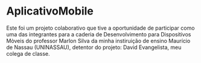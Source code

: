 # AplicativoMobile
Este foi um projeto colaborativo que tive a oportunidade de participar como uma das integrantes para a caderia de Desenvolvimento para Dispositivos Mòveis do professor Marlon Silva da minha instiruição de ensino Maurício de Nassau (UNINASSAU), detentor do projeto: David Evangelista, meu colega de classe.

